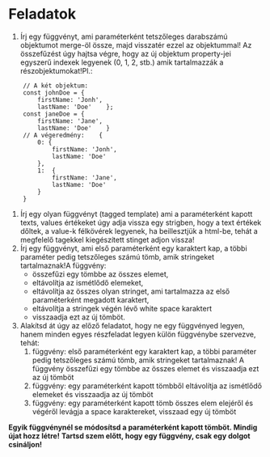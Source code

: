 # **Feladatok**

1. Írj egy függvényt, ami paraméterként tetszőleges darabszámú objektumot merge-öl össze, majd visszatér ezzel az objektummal! Az összefűzést úgy hajtsa végre, hogy az új objektum property-jei egyszerű indexek legyenek (0, 1, 2, stb.) amik tartalmazzák a részobjektumokat!Pl.:

```
    // A két objektum:
    const johnDoe = { 
        firstName: 'Jonh',
        lastName: 'Doe'    };
    const janeDoe = { 
        firstName: 'Jane',
        lastName: 'Doe'    }
    // A végeredmény:    {
        0: { 
            firstName: 'Jonh',
            lastName: 'Doe'
        },
        1:  { 
            firstName: 'Jane',
            lastName: 'Doe'
        }
    }
```

1. Írj egy olyan függvényt (tagged template) ami a paraméterként kapott texts, values értékeket úgy adja vissza egy strigben, hogy a text értékek dőltek, a value-k félkövérek legyenek, ha beillesztjük a html-be, tehát a megfelelő tagekkel kiegészített stinget adjon vissza!
2. Írj egy függvényt, ami első paraméterként egy karaktert kap, a többi paraméter pedig tetszőleges számú tömb, amik stringeket tartalmaznak!A függvény:
    - összefűzi egy tömbbe az összes elemet,
    - eltávolítja az ismétlődő elemeket,
    - eltávolítja az összes olyan stringet, ami tartalmazza az első paraméterként megadott karaktert,
    - eltávolítja a stringek végén lévő white space karaktert
    - visszaadja ezt az új tömböt.
3. Alakítsd át úgy az előző feladatot, hogy ne egy függvényed legyen, hanem minden egyes részfeladat legyen külön függvénybe szervezve, tehát:
    1. függvény: első paraméterként egy karaktert kap, a többi paraméter pedig tetszőleges számú tömb, amik stringeket tartalmaznak! A függvény összefűzi egy tömbbe az összes elemet és visszaadja ezt az új tömböt
    2. függvény: egy paraméterként kapott tömbből eltávolítja az ismétlődő elemeket és visszaadja az új tömböt
    3. függvény: egy paraméterként kapott tömb összes elem elejéről és végéről levágja a space karaktereket, visszaad egy új tömböt

**Egyik függvénynél se módosítsd a paraméterként kapott tömböt. Mindig újat hozz létre!** **Tartsd szem előtt, hogy egy függvény, csak egy dolgot csináljon!**